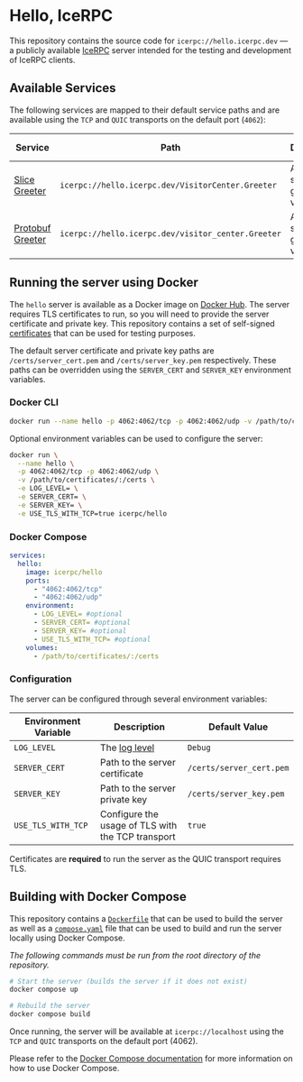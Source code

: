 # Hello, IceRPC

This repository contains the source code for `icerpc://hello.icerpc.dev` — a publicly available
[IceRPC](https://docs.icerpc.dev) server intended for the testing and development of IceRPC clients.

## Available Services

The following services are mapped to their default service paths and are available using the `TCP` and `QUIC`
transports on the default port (`4062`):

| Service                                       | Path                                               | Description                           | Example Clients                                                                                                                                                                                 |
| --------------------------------------------- | -------------------------------------------------- | ------------------------------------- | ----------------------------------------------------------------------------------------------------------------------------------------------------------------------------------------------- |
| [Slice Greeter](./src//slice/Greeter.slice)   | `icerpc://hello.icerpc.dev/VisitorCenter.Greeter`  | A simple service that greets visitors | [C# Secure](https://github.com/icerpc/icerpc-csharp/tree/0.3.x/examples/slice/Secure/Client) <br>[C# QUIC](https://github.com/icerpc/icerpc-csharp/tree/0.3.x/examples/slice/Quic/Client)       |
| [Protobuf Greeter](./src/proto/greeter.proto) | `icerpc://hello.icerpc.dev/visitor_center.Greeter` | A simple service that greets visitors | [C# Secure](https://github.com/icerpc/icerpc-csharp/tree/0.3.x/examples/protobuf/Secure/Client) <br>[C# QUIC](https://github.com/icerpc/icerpc-csharp/tree/0.3.x/examples/protobuf/Quic/Client) |

## Running the server using Docker

The `hello` server is available as a Docker image on [Docker Hub](https://hub.docker.com/r/icerpc/hello). The server
requires TLS certificates to run, so you will need to provide the server certificate and private key. This repository
contains a set of self-signed [certificates](./certs) that can be used for testing purposes.

The default server certificate and private key paths are `/certs/server_cert.pem` and `/certs/server_key.pem`
respectively. These paths can be overridden using the `SERVER_CERT` and `SERVER_KEY` environment variables.

### Docker CLI

```bash
docker run --name hello -p 4062:4062/tcp -p 4062:4062/udp -v /path/to/certificates/:/certs icerpc/hello
```

Optional environment variables can be used to configure the server:

```bash
docker run \
  --name hello \
  -p 4062:4062/tcp -p 4062:4062/udp \
  -v /path/to/certificates/:/certs \
  -e LOG_LEVEL= \
  -e SERVER_CERT= \
  -e SERVER_KEY= \
  -e USE_TLS_WITH_TCP=true icerpc/hello
```

### Docker Compose

```yml
services:
  hello:
    image: icerpc/hello
    ports:
      - "4062:4062/tcp"
      - "4062:4062/udp"
    environment:
      - LOG_LEVEL= #optional
      - SERVER_CERT= #optional
      - SERVER_KEY= #optional
      - USE_TLS_WITH_TCP= #optional
    volumes:
      - /path/to/certificates/:/certs

```

### Configuration

The server can be configured through several environment variables:

| Environment Variable | Description                                                                                                   | Default Value            |
| -------------------- | ------------------------------------------------------------------------------------------------------------- | ------------------------ |
| `LOG_LEVEL`          | The [log level](https://learn.microsoft.com/en-us/dotnet/core/extensions/logging?tabs=command-line#log-level) | `Debug`                  |
| `SERVER_CERT`        | Path to the server certificate                                                                                | `/certs/server_cert.pem` |
| `SERVER_KEY`         | Path to the server private key                                                                                | `/certs/server_key.pem`  |
| `USE_TLS_WITH_TCP`   | Configure the usage of TLS with the TCP transport                                                             | `true`                   |

Certificates are **required** to run the server as the QUIC transport requires TLS.

## Building with Docker Compose

This repository contains a [`Dockerfile`](./Dockerfile) that can be used to build the server as well as a
[`compose.yaml`](./compose.yaml) file that can be used to build and run the server locally
using Docker Compose.

*The following commands must be run from the root directory of the repository.*

```bash
# Start the server (builds the server if it does not exist)
docker compose up

# Rebuild the server
docker compose build
```

Once running, the server will be available at `icerpc://localhost` using the `TCP` and `QUIC` transports on the default
port (4062).

Please refer to the [Docker Compose documentation](https://docs.docker.com/compose/) for more information on how to
use Docker Compose.
